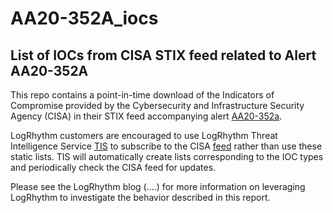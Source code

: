 # AA20-352A_iocs
## List of IOCs from CISA STIX feed related to Alert AA20-352A

This repo contains a point-in-time download of the Indicators of Compromise provided by the Cybersecurity and Infrastructure Security Agency (CISA) in their STIX feed accompanying alert [AA20-352a](https://us-cert.cisa.gov/ncas/alerts/aa20-352a).

LogRhythm customers are encouraged to use LogRhythm Threat Intelligence Service [TIS](https://docs.logrhythm.com/docs/enterprise/other-logrhythm-applications/threat-intelligence-service-v-1-9-3) to subscribe to the CISA [feed](https://us-cert.cisa.gov/sites/default/files/publications/AA20-352A.stix.xml) rather than use these static lists. TIS will automatically create lists corresponding to the IOC types and periodically check the CISA feed for updates.

Please see the LogRhythm blog (....) for more information on leveraging LogRhythm to investigate the behavior described in this report.
